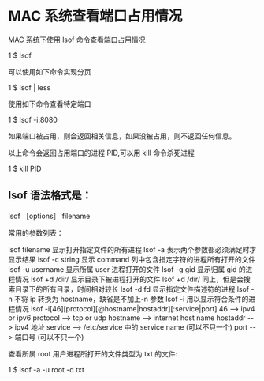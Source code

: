 # MAC 系统查看端口占用情况

MAC 系统下使用 lsof 命令查看端口占用情况

1 \$ lsof

可以使用如下命令实现分页

1 \$ lsof | less

使用如下命令查看特定端口

1 \$ lsof -i:8080

如果端口被占用，则会返回相关信息，如果没被占用，则不返回任何信息。

以上命令会返回占用端口的进程 PID,可以用 kill 命令杀死进程

1 \$ kill PID

## lsof 语法格式是：

lsof ［options］ filename

常用的参数列表：

lsof filename 显示打开指定文件的所有进程
lsof -a 表示两个参数都必须满足时才显示结果
lsof -c string 显示 command 列中包含指定字符的进程所有打开的文件
lsof -u username 显示所属 user 进程打开的文件
lsof -g gid 显示归属 gid 的进程情况
lsof +d /dir/ 显示目录下被进程打开的文件
lsof +d /dir/ 同上，但是会搜索目录下的所有目录，时间相对较长
lsof -d fd 显示指定文件描述符的进程
lsof -n 不将 ip 转换为 hostname，缺省是不加上-n 参数
lsof -i 用以显示符合条件的进程情况
lsof -i[46][protocol][@hostname|hostaddr][:service|port]
46 --> ipv4 or ipv6
protocol --> tcp or udp
hostname --> internet host name
hostaddr --> ipv4 地址
service --> /etc/service 中的 service name (可以不只一个)
port --> 端口号 (可以不只一个)

查看所属 root 用户进程所打开的文件类型为 txt 的文件:

1 \$ lsof -a -u root -d txt
